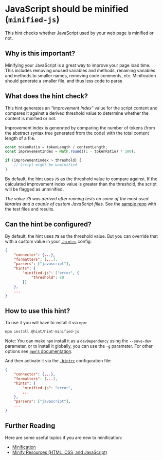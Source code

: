 # JavaScript should be minified (`minified-js`)

This hint checks whether JavaScript used by your web page is minified
or not.

## Why is this important?

Minifying your JavaScript is a great way to improve your page load
time. This includes removing unused variables and methods, renaming
variables and methods to smaller names, removing code comments, etc.
Minification should generate a smaller file, and thus less code to
parse.

## What does the hint check?

This hint generates an *"Improvement Index"* value for the script
content and compares it against a derived threshold value to determine
whether the content is minified or not.

Improvement index is generated by comparing the number of tokens (from
the abstract syntax tree generated from the code) with the total content
length of a file.

```javascript
const tokenRatio = tokenLength / contentLength;
const improvementIndex = Math.round((1 - tokenRatio) * 100);

if (improvementIndex > threshold) {
    // Script might be unminified
}
```

By default, the hint uses **`75`** as the threshold value to compare
against. If the calculated improvement index value is greater than
the threshold, the script will be flagged as unminified.

*The value 75 was derived after running tests on some of the most used
libraries and a couple of custom JavaScript files.* See the [sample
repo][Improvement Index tests repo] with the test files and results.

## Can the hint be configured?

By default, the hint uses **`75`** as the threshold value. But you
can override that with a custom value in your [`.hintrc`][hintrc]
config:

```json
{
    "connector": {...},
    "formatters": [...],
    "parsers": ["javascript"],
    "hints": {
        "minified-js": ["error", {
            "threshold": 80
        }]
    },
    ...
}
```

## How to use this hint?

To use it you will have to install it via `npm`:

```bash
npm install @hint/hint-minified-js
```

Note: You can make `npm` install it as a `devDependency` using the
`--save-dev` parameter, or to install it globally, you can use the
`-g` parameter. For other options see [`npm`'s
documentation][NPM documentation].

And then activate it via the [`.hintrc`][hintrc] configuration file:

```json
{
    "connector": {...},
    "formatters": [...],
    "hints": {
        "minified-js": "error",
        ...
    },
    "parsers": ["javascript"],
    ...
}
```

## Further Reading

Here are some useful topics if you are new to minification:

* [Minification][Minification Wiki]
* [Minify Resources (HTML, CSS, and JavaScript)][Google Speed Insights]

<!-- Link labels: -->

[Google Speed Insights]:
https://developers.google.com/speed/docs/insights/MinifyResources
[Improvement Index tests repo]:
https://github.com/kshyju/ImprovementIndex-Comparison
[Minification Wiki]:
https://en.wikipedia.org/wiki/Minification_(programming)
[NPM documentation]:
[https://docs.npmjs.com/cli/install]
[hintrc]:
https://webhint.io/docs/user-guide/configuring-webhint/summary/

<!-- Link labels: -->
